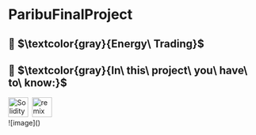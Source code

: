 # ParibuFinalProject
## :dart: $\textcolor{gray}{Energy\ Trading}$ 
## :dart: $\textcolor{gray}{In\ this\ project\ you\ have\ to\ know:}$ 
<div>
<img src="https://user-images.githubusercontent.com/109158340/213930676-b225e9e1-50ac-47b1-bb10-af79c10c9c1d.png" title="Solidity" alt="Solidity" width="40" height="40"/>&nbsp;
  <img src="https://user-images.githubusercontent.com/109158340/213930767-73d66627-f446-4889-811d-545d137d54de.png" title="remix ide" alt="remix ide" width="40" height="40"/>&nbsp;
          
 </div>
![image]()

